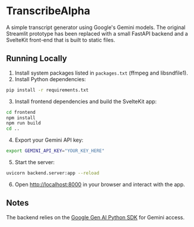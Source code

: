 # TranscribeAlpha

A simple transcript generator using Google's Gemini models. The original Streamlit prototype has been replaced with a small FastAPI backend and a SvelteKit front-end that is built to static files.

## Running Locally

1. Install system packages listed in `packages.txt` (ffmpeg and libsndfile1).
2. Install Python dependencies:

```bash
pip install -r requirements.txt
```

3. Install frontend dependencies and build the SvelteKit app:

```bash
cd frontend
npm install
npm run build
cd ..
```

4. Export your Gemini API key:

```bash
export GEMINI_API_KEY="YOUR_KEY_HERE"
```

5. Start the server:

```bash
uvicorn backend.server:app --reload
```

6. Open [http://localhost:8000](http://localhost:8000) in your browser and interact with the app.

## Notes

The backend relies on the [Google Gen AI Python SDK](https://googleapis.github.io/python-genai/) for Gemini access.
